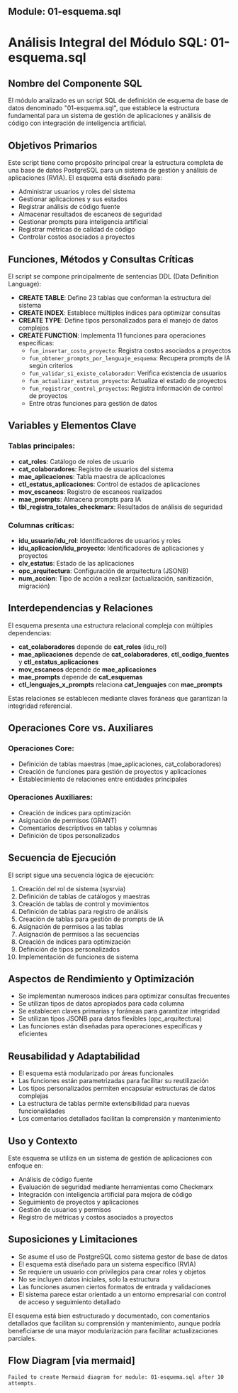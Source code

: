 ## Module: 01-esquema.sql

# Análisis Integral del Módulo SQL: 01-esquema.sql

## Nombre del Componente SQL
El módulo analizado es un script SQL de definición de esquema de base de datos denominado "01-esquema.sql", que establece la estructura fundamental para un sistema de gestión de aplicaciones y análisis de código con integración de inteligencia artificial.

## Objetivos Primarios
Este script tiene como propósito principal crear la estructura completa de una base de datos PostgreSQL para un sistema de gestión y análisis de aplicaciones (RVIA). El esquema está diseñado para:
- Administrar usuarios y roles del sistema
- Gestionar aplicaciones y sus estados
- Registrar análisis de código fuente
- Almacenar resultados de escaneos de seguridad
- Gestionar prompts para inteligencia artificial
- Registrar métricas de calidad de código
- Controlar costos asociados a proyectos

## Funciones, Métodos y Consultas Críticas
El script se compone principalmente de sentencias DDL (Data Definition Language):
- **CREATE TABLE**: Define 23 tablas que conforman la estructura del sistema
- **CREATE INDEX**: Establece múltiples índices para optimizar consultas
- **CREATE TYPE**: Define tipos personalizados para el manejo de datos complejos
- **CREATE FUNCTION**: Implementa 11 funciones para operaciones específicas:
  - `fun_insertar_costo_proyecto`: Registra costos asociados a proyectos
  - `fun_obtener_prompts_por_lenguaje_esquema`: Recupera prompts de IA según criterios
  - `fun_validar_si_existe_colaborador`: Verifica existencia de usuarios
  - `fun_actualizar_estatus_proyecto`: Actualiza el estado de proyectos
  - `fun_registrar_control_proyectos`: Registra información de control de proyectos
  - Entre otras funciones para gestión de datos

## Variables y Elementos Clave
### Tablas principales:
- **cat_roles**: Catálogo de roles de usuario
- **cat_colaboradores**: Registro de usuarios del sistema
- **mae_aplicaciones**: Tabla maestra de aplicaciones
- **ctl_estatus_aplicaciones**: Control de estados de aplicaciones
- **mov_escaneos**: Registro de escaneos realizados
- **mae_prompts**: Almacena prompts para IA
- **tbl_registra_totales_checkmarx**: Resultados de análisis de seguridad

### Columnas críticas:
- **idu_usuario/idu_rol**: Identificadores de usuarios y roles
- **idu_aplicacion/idu_proyecto**: Identificadores de aplicaciones y proyectos
- **clv_estatus**: Estado de las aplicaciones
- **opc_arquitectura**: Configuración de arquitectura (JSONB)
- **num_accion**: Tipo de acción a realizar (actualización, sanitización, migración)

## Interdependencias y Relaciones
El esquema presenta una estructura relacional compleja con múltiples dependencias:
- **cat_colaboradores** depende de **cat_roles** (idu_rol)
- **mae_aplicaciones** depende de **cat_colaboradores**, **ctl_codigo_fuentes** y **ctl_estatus_aplicaciones**
- **mov_escaneos** depende de **mae_aplicaciones**
- **mae_prompts** depende de **cat_esquemas**
- **ctl_lenguajes_x_prompts** relaciona **cat_lenguajes** con **mae_prompts**

Estas relaciones se establecen mediante claves foráneas que garantizan la integridad referencial.

## Operaciones Core vs. Auxiliares
### Operaciones Core:
- Definición de tablas maestras (mae_aplicaciones, cat_colaboradores)
- Creación de funciones para gestión de proyectos y aplicaciones
- Establecimiento de relaciones entre entidades principales

### Operaciones Auxiliares:
- Creación de índices para optimización
- Asignación de permisos (GRANT)
- Comentarios descriptivos en tablas y columnas
- Definición de tipos personalizados

## Secuencia de Ejecución
El script sigue una secuencia lógica de ejecución:
1. Creación del rol de sistema (sysrvia)
2. Definición de tablas de catálogos y maestras
3. Creación de tablas de control y movimientos
4. Definición de tablas para registro de análisis
5. Creación de tablas para gestión de prompts de IA
6. Asignación de permisos a las tablas
7. Asignación de permisos a las secuencias
8. Creación de índices para optimización
9. Definición de tipos personalizados
10. Implementación de funciones de sistema

## Aspectos de Rendimiento y Optimización
- Se implementan numerosos índices para optimizar consultas frecuentes
- Se utilizan tipos de datos apropiados para cada columna
- Se establecen claves primarias y foráneas para garantizar integridad
- Se utilizan tipos JSONB para datos flexibles (opc_arquitectura)
- Las funciones están diseñadas para operaciones específicas y eficientes

## Reusabilidad y Adaptabilidad
- El esquema está modularizado por áreas funcionales
- Las funciones están parametrizadas para facilitar su reutilización
- Los tipos personalizados permiten encapsular estructuras de datos complejas
- La estructura de tablas permite extensibilidad para nuevas funcionalidades
- Los comentarios detallados facilitan la comprensión y mantenimiento

## Uso y Contexto
Este esquema se utiliza en un sistema de gestión de aplicaciones con enfoque en:
- Análisis de código fuente
- Evaluación de seguridad mediante herramientas como Checkmarx
- Integración con inteligencia artificial para mejora de código
- Seguimiento de proyectos y aplicaciones
- Gestión de usuarios y permisos
- Registro de métricas y costos asociados a proyectos

## Suposiciones y Limitaciones
- Se asume el uso de PostgreSQL como sistema gestor de base de datos
- El esquema está diseñado para un sistema específico (RVIA)
- Se requiere un usuario con privilegios para crear roles y objetos
- No se incluyen datos iniciales, solo la estructura
- Las funciones asumen ciertos formatos de entrada y validaciones
- El sistema parece estar orientado a un entorno empresarial con control de acceso y seguimiento detallado

El esquema está bien estructurado y documentado, con comentarios detallados que facilitan su comprensión y mantenimiento, aunque podría beneficiarse de una mayor modularización para facilitar actualizaciones parciales.
## Flow Diagram [via mermaid]
```mermaid
Failed to create Mermaid diagram for module: 01-esquema.sql after 10 attempts.
```
